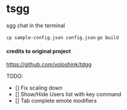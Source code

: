 # tsgg
sgg chat in the terminal

`cp sample-config.json config.json`
`go build`

#### credits to original project
https://github.com/voloshink/tdgg

TODO:
- [] Fix scaling down
- [] Show/Hide Users list with key command
- [] Tab complete emote modifiers
